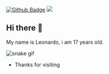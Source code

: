 [![Github Badge](https://img.shields.io/badge/-Github-000?style=flat-square&logo=Github&logoColor=white&link=https://github.com/Leonardo-ol/)](https://github.com/Leonardo-ol/) 
![](https://komarev.com/ghpvc/?username=Leonardo-ol&color=blue)

## Hi there 👋

My name is Leonardo, i am 17 years old.

![snake gif](https://github.com/Leonardo-ol/Leonardo-ol/blob/output/github-contribution-grid-snake.svg)  

- Thanks for visiting
